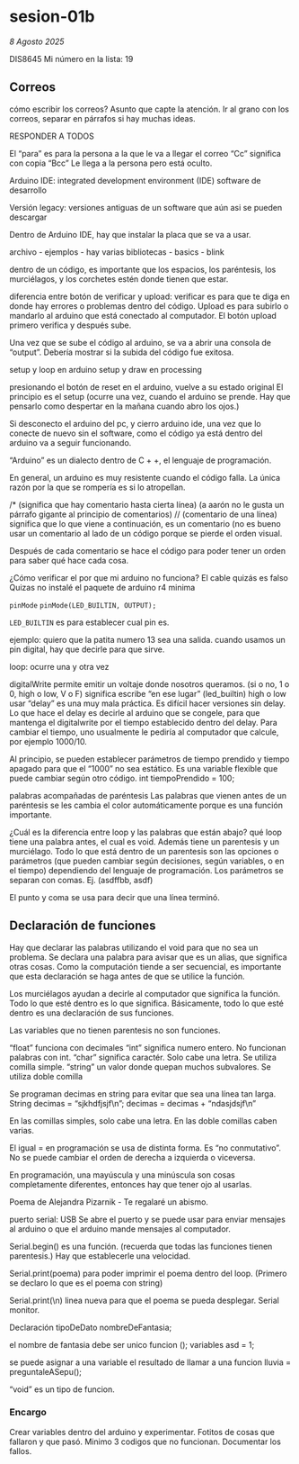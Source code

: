 # sesion-01b
*8 Agosto 2025*

DIS8645
Mi número en la lista: 19

## Correos
cómo escribir los correos?
Asunto que capte la atención.
Ir al grano con los correos, separar en párrafos si hay muchas ideas.

RESPONDER A TODOS

El “para” es para la persona a la que le va a llegar el correo
“Cc” significa con copia
“Bcc” Le llega a la persona pero está oculto.


Arduino IDE: integrated development environment (IDE) software de desarrollo

Versión legacy: versiones antiguas de un software que aún asi se pueden descargar

Dentro de Arduino IDE, hay que instalar la placa que se va a usar. 

archivo - ejemplos - hay varias bibliotecas - basics - blink


dentro de un código, es importante que los espacios, los paréntesis, los murciélagos, y los corchetes estén donde tienen que estar.

diferencia entre botón de verificar y upload: verificar es para que te diga en donde hay errores o problemas dentro del código. Upload es para subirlo o mandarlo al arduino que está conectado al computador. El botón upload primero verifica y después sube.

Una vez que se sube el código al arduino, se va a abrir una consola de “output”. Debería mostrar si la subida del código fue exitosa.

setup y loop en arduino
setup y draw en processing

presionando el botón de reset en el arduino, vuelve a su estado original
El principio es el setup (ocurre una vez, cuando el arduino se prende. Hay que pensarlo como despertar en la mañana cuando abro los ojos.)

Si desconecto el arduino del pc, y cierro arduino ide, una vez que lo conecte de nuevo sin el software, como el código ya está dentro del arduino va a seguir funcionando.

“Arduino” es un dialecto dentro de C + +, el lenguaje de programación.

En general, un arduino es muy resistente cuando el código falla. La única razón por la que se rompería es si lo atropellan.

/* (significa que hay comentario hasta cierta línea) (a aarón no le gusta un párrafo gigante al principio de comentarios)
// (comentario de una línea) significa que lo que viene a continuación, es un comentario (no es bueno usar un comentario al lado de un código porque se pierde el orden visual.

Después de cada comentario se hace el código para poder tener un orden para saber qué hace cada cosa.

¿Cómo verificar el por que mi arduino no funciona?
El cable quizás es falso
Quizas no instalé el paquete de arduino r4 minima

``pinMode``
``pinMode(LED_BUILTIN, OUTPUT);``

``LED_BUILTIN`` es para establecer cual pin es.


ejemplo: quiero que la patita numero 13 sea una salida.
cuando usamos un pin digital, hay que decirle para que sirve. 

loop: ocurre una y otra vez

digitalWrite permite emitir un voltaje donde nosotros queramos. (si o no, 1 o 0, high o low, V o F)
significa escribe “en ese lugar” (led_builtin) high o low
usar “delay” es una muy mala práctica. Es difícil hacer versiones sin delay. Lo que hace el delay es decirle al arduino que se congele, para que mantenga el digitalwrite por el tiempo establecido dentro del delay.
Para cambiar el tiempo, uno usualmente le pediría al computador que calcule, por ejemplo 1000/10.

Al principio, se pueden establecer parámetros de tiempo prendido y tiempo apagado para que el “1000” no sea estático. Es una variable flexible que puede cambiar según otro código.
int tiempoPrendido = 100;

palabras acompañadas de paréntesis
Las palabras que vienen antes de un paréntesis se les cambia el color automáticamente porque es una función importante. 


¿Cuál es la diferencia entre loop y las palabras que están abajo? 
qué loop tiene una palabra antes, el cual es void. Además tiene un parentesis y un murciélago.
Todo lo que está dentro de un parentesis son las opciones o parámetros (que pueden cambiar según decisiones, según variables, o en el tiempo) dependiendo del lenguaje de programación. Los parámetros se separan con comas. Ej. (asdffbb, asdf)

El punto y coma se usa para decir que una línea terminó.

## Declaración de funciones
Hay que declarar las palabras utilizando el void para que no sea un problema. Se declara una palabra para avisar que es un alias, que significa otras cosas.
Como la computación tiende a ser secuencial, es importante que esta declaración se haga antes de que se utilice la función.

Los murciélagos ayudan a decirle al computador que significa la función. Todo lo que esté dentro es lo que significa. Básicamente, todo lo que esté dentro es una declaración de sus funciones.

Las variables que no tienen parentesis no son funciones. 

“float” funciona con decimales
“int” significa numero entero. No funcionan palabras con int.
“char” significa caractér. Solo cabe una letra. Se utiliza comilla simple.
“string” un valor donde quepan muchos subvalores. Se utiliza doble comilla

Se programan decimas en string para evitar que sea una línea tan larga.
String decimas = “sjkhdfjsjf\n”;
decimas = decimas + “ndasjdsjf\n”

En las comillas simples, solo cabe una letra. En las doble comillas caben varias.

El igual = en programación se usa de distinta forma. Es “no conmutativo”. No se puede cambiar el orden de derecha a izquierda o viceversa.

En programación, una mayúscula y una minúscula son cosas completamente diferentes, entonces hay que tener ojo al usarlas.

Poema de Alejandra Pizarnik - Te regalaré un abismo.

puerto serial: USB
Se abre el puerto y se puede usar para enviar mensajes al arduino o que el arduino mande mensajes al computador.

Serial.begin() es una función. (recuerda que todas las funciones tienen parentesis.)
Hay que establecerle una velocidad.

Serial.print(poema) para poder imprimir el poema dentro del loop. (Primero se declaro lo que es el poema con string)

Serial.print(\n) linea nueva para que el poema se pueda desplegar.
Serial monitor.

Declaración
tipoDeDato nombreDeFantasia;

el nombre de fantasia debe ser unico
funcion  ();
variables  asd = 1;


se puede asignar a una variable el resultado de llamar a una funcion
lluvia = preguntaleASepu();

“void” es un tipo de funcion.


### Encargo
Crear variables dentro del arduino y experimentar. Fotitos de cosas que fallaron y que pasó. Minimo 3 codigos que no funcionan. Documentar los fallos.
